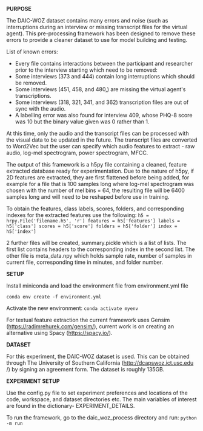 **PURPOSE**

The DAIC-WOZ dataset contains many errors and noise (such as interruptions
 during an interview or missing transcript files for the virtual agent). This
  pre-processing framework has been designed to remove these errors to
   provide a cleaner dataset to use for model building and testing. 

List of known errors:
 - Every file contains interactions between the participant and researcher prior to the interview starting which need to be removed:
 - Some interviews (373 and 444) contain long interruptions which should be removed.
 - Some interviews (451, 458, and 480,) are missing the virtual agent's transcriptions.
 - Some interviews (318, 321, 341, and 362) transcription files are out of sync with the audio. 
 - A labelling error was also found for interview 409, whose PHQ-8 score was 10 but the binary value given was 0 rather than 1. 

At this time, only the audio and the transcript files can be processed
 with the visual data to be updated in the future. The transcript files
  are converted to Word2Vec but the user can specify which audio features
   to extract - raw audio, log-mel spectrogram, power spectrogram, MFCC. 
      
The output of this framework is a h5py file containing a cleaned, feature
 extracted database ready for experimentation. Due to the nature of h5py, if
  2D features are extracted, they are first flattened before being added, for
   example for a file that is 100 samples long where log-mel spectrogram was
    chosen with the number of mel bins = 64, the resulting file will be 6400
     samples long and will need to be reshaped before use in training. 

To obtain the features, class labels, scores, folders, and corresponding indexes for the extracted features use the following:
`h5 = hrpy.File('filename.h5', 'r')
features = h5['features']
labels = h5['class']
scores = h5['score']
folders = h5['folder']
index = h5['index']`

2 further files will be created, summary.pickle which is a list of lists. The first list contains headers to the corresponding index in the second list. 
The other file is meta_data.npy which holds sample rate, number of samples in current file, corresponding time in minutes, and folder number. 

**SETUP**

Install miniconda and load the environment file from environment.yml file

`conda env create -f environment.yml`

Activate the new environment: `conda activate myenv`

For textual feature extraction the current framework uses Gensim 
(https://radimrehurek.com/gensim/), current work is on creating an
 alternative using Spacy (https://spacy.io/).

**DATASET**

For this experiment, the DAIC-WOZ dataset is used. This can be obtained
 through The University of Southern California (http://dcapswoz.ict.usc.edu
 /) by signing an agreement form. The dataset is roughly 135GB. 


**EXPERIMENT SETUP**

Use the config.py file to set experiment preferences and locations of the code, 
workspace, and dataset directories etc. The main variables of interest are
 found in the dictionary- EXPERIMENT_DETAILS. 

To run the framework, go to the daic_woz_process directory and run:
 `python -m run`
